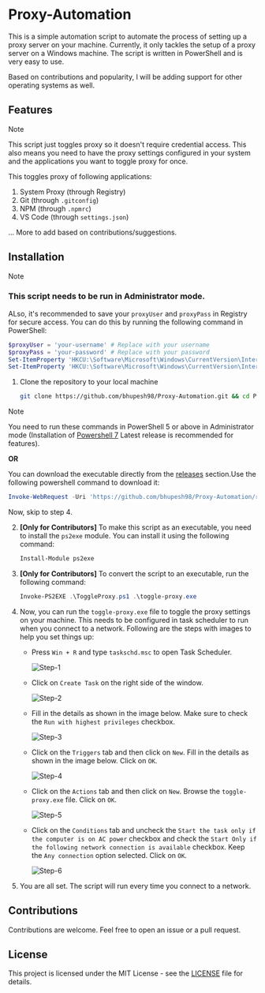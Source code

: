 # Proxy-Automation

This is a simple automation script to automate the process of setting up a proxy server on your machine. Currently, it only tackles the setup of a proxy server on a Windows machine. The script is written in PowerShell and is very easy to use. 

Based on contributions and popularity, I will be adding support for other operating systems as well.

## Features

> [!NOTE]
> This script just toggles proxy so it doesn't require credential access. This also means you need to have the proxy settings configured in your system and the applications you want to toggle proxy for once.

This toggles proxy of following applications:

1. System Proxy (through Registry)
2. Git (through `.gitconfig`)
3. NPM (through `.npmrc`)
4. VS Code (through `settings.json`)

... More to add based on contributions/suggestions.

## Installation

> [!NOTE]
> ### **This script needs to be run in Administrator mode.**
> ALso, it's recommended to save your `proxyUser` and `proxyPass` in Registry for secure access. You can do this by running the following command in PowerShell:
>
>    ```powershell
>    $proxyUser = 'your-username' # Replace with your username
>    $proxyPass = 'your-password' # Replace with your password
>    Set-ItemProperty 'HKCU:\Software\Microsoft\Windows\CurrentVersion\Internet Settings' -Name ProxyUser -Value  $proxyUser
>    Set-ItemProperty 'HKCU:\Software\Microsoft\Windows\CurrentVersion\Internet Settings' -Name ProxyPass -Value  $proxyPass
>    ```

1. Clone the repository to your local machine

    ```bash
    git clone https://github.com/bhupesh98/Proxy-Automation.git && cd Proxy-Automation
    ```

> [!NOTE]
> You need to run these commands in PowerShell 5 or above in Administrator mode (Installation of [Powershell 7](https://learn.microsoft.com/en-us/powershell/scripting/install/installing-powershell-on-windows?view=powershell-7.4) Latest release is recommended for features).
> 
> **OR**
> 
> You can download the executable directly from the [releases](https://github.com/bhupesh98/Proxy-Automation/releases/latest) section.Use the following powershell command to download it:
> 
> ```powershell
> Invoke-WebRequest -Uri 'https://github.com/bhupesh98/Proxy-Automation/releases/download/v1.1.0/toggle-proxy.exe' -OutFile 'toggle-proxy.exe'
> ```
> Now, skip to step 4.

2. **[Only for Contributors]** To make this script as an executable, you need to install the `ps2exe` module. You can install it using the following command:

    ```powershell
    Install-Module ps2exe
    ```

3. **[Only for Contributors]** To convert the script to an executable, run the following command:

    ```powershell
    Invoke-PS2EXE .\ToggleProxy.ps1 .\toggle-proxy.exe
    ```

4. Now, you can run the `toggle-proxy.exe` file to toggle the proxy settings on your machine. This needs to be configured in task scheduler to run when you connect to a network. Following are the steps with images to help you set things up:

    - Press `Win + R` and type `taskschd.msc` to open Task Scheduler.

        ![Step-1](images/1.jpg)
    
    - Click on `Create Task` on the right side of the window.

        ![Step-2](images/2.jpg)

    - Fill in the details as shown in the image below. Make sure to check the `Run with highest privileges` checkbox.

        ![Step-3](images/3.jpg)

    - Click on the `Triggers` tab and then click on `New`. Fill in the details as shown in the image below. Click on `OK`.

        ![Step-4](images/4.jpg)

    - Click on the `Actions` tab and then click on `New`. Browse the `toggle-proxy.exe` file. Click on `OK`.

        ![Step-5](images/5.jpg)

    - Click on the `Conditions` tab and uncheck the `Start the task only if the computer is on AC power` checkbox and check the `Start Only if the following network connection is available` checkbox. Keep the `Any connection` option selected. Click on `OK`.

        ![Step-6](images/6.jpg)

5. You are all set. The script will run every time you connect to a network.

## Contributions

Contributions are welcome. Feel free to open an issue or a pull request.

## License

This project is licensed under the MIT License - see the [LICENSE](LICENSE) file for details.

